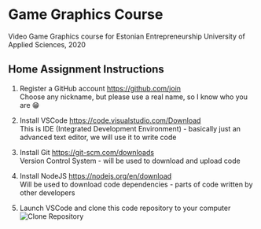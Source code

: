 # Game Graphics Course

Video Game Graphics course for Estonian Entrepreneurship University of Applied Sciences, 2020

## Home Assignment Instructions

1. Register a GitHub account https://github.com/join
<br/>Choose any nickname, but please use a real name, so I know who you are :grin:

2. Install VSCode https://code.visualstudio.com/Download
<br/>This is IDE (Integrated Development Environment) - basically just an advanced text editor, we will use it to write code

3. Install Git https://git-scm.com/downloads
<br/>Version Control System - will be used to download and upload code

4. Install NodeJS https://nodejs.org/en/download
<br/>Will be used to download code dependencies - parts of code written by other developers

5. Launch VSCode and clone this code repository to your computer
![Clone Repository](https://github.com/taphos/game-graphics-course-2020/blob/main/images/instructions/clone.png?raw=true)
